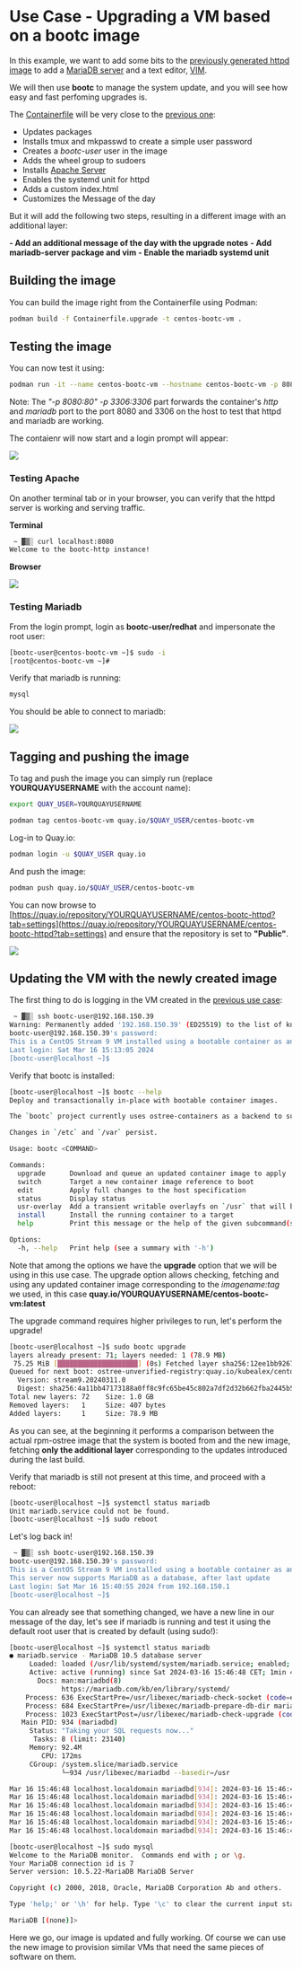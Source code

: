 # Use Case - Upgrading a VM based on a bootc image

In this example, we want to add some bits to the [previously generated httpd image](../anaconda-ks-bootc-container/) to add a [MariaDB server](https://mariadb.org/) and a text editor, [VIM](https://www.vim.org/).

We will then use **bootc** to manage the system update, and you will see how easy and fast perfoming upgrades is.

The [Containerfile](./Containerfile.upgrade) will be very close to the [previous one](../anaconda-ks-bootc-container/Containerfile.anaconda):

- Updates packages
- Installs tmux and mkpasswd to create a simple user password
- Creates a *bootc-user* user in the image
- Adds the wheel group to sudoers
- Installs [Apache Server](https://httpd.apache.org/)
- Enables the systemd unit for httpd
- Adds a custom index.html
- Customizes the Message of the day

But it will add the following two steps, resulting in a different image with an additional layer:

**- Add an additional message of the day with the upgrade notes**
**- Add mariadb-server package and vim**
**- Enable the mariadb systemd unit**

## Building the image

You can build the image right from the Containerfile using Podman:

```bash
podman build -f Containerfile.upgrade -t centos-bootc-vm .
```

## Testing the image

You can now test it using:

```bash
podman run -it --name centos-bootc-vm --hostname centos-bootc-vm -p 8080:80 -p 3306:3306 centos-bootc-vm
```

Note: The *"-p 8080:80" -p 3306:3306* part forwards the container's *http* and *mariadb* port to the port 8080 and 3306 on the host to test that httpd and mariadb are working.


The contaienr will now start and a login prompt will appear:

![](./assets/bootc-container.png)

### Testing Apache

On another terminal tab or in your browser, you can verify that the httpd server is working and serving traffic.

**Terminal**

```bash
 ~ ▓▒░ curl localhost:8080                                                                                                           ░▒▓ ✔  11:59:44
Welcome to the bootc-http instance!
```

**Browser**

![](./assets/browser-test.png)

### Testing Mariadb

From the login prompt, login as **bootc-user/redhat** and impersonate the root user:

```bash
[bootc-user@centos-bootc-vm ~]$ sudo -i
[root@centos-bootc-vm ~]#
```

Verify that mariadb is running:

```bash
mysql
```

You should be able to connect to mariadb:

![](./assets/mariadb-test.png)

## Tagging and pushing the image

To tag and push the image you can simply run (replace **YOURQUAYUSERNAME** with the account name):


```bash
export QUAY_USER=YOURQUAYUSERNAME
```

```bash
podman tag centos-bootc-vm quay.io/$QUAY_USER/centos-bootc-vm
```

Log-in to Quay.io:

```bash
podman login -u $QUAY_USER quay.io
```

And push the image:

```bash
podman push quay.io/$QUAY_USER/centos-bootc-vm
```

You can now browse to [https://quay.io/repository/YOURQUAYUSERNAME/centos-bootc-httpd?tab=settings](https://quay.io/repository/YOURQUAYUSERNAME/centos-bootc-httpd?tab=settings) and ensure that the repository is set to **"Public"**.

![](./assets/quay-repo-public.png)


## Updating the VM with the newly created image

The first thing to do is logging in the VM created in the [previous use case](../anaconda-ks-bootc-container/):

```bash
 ~ ▓▒░ ssh bootc-user@192.168.150.39
Warning: Permanently added '192.168.150.39' (ED25519) to the list of known hosts.
bootc-user@192.168.150.39's password:
This is a CentOS Stream 9 VM installed using a bootable container as an rpm-ostree source!
Last login: Sat Mar 16 15:13:05 2024
[bootc-user@localhost ~]$
```

Verify that bootc is installed:

```bash
[bootc-user@localhost ~]$ bootc --help
Deploy and transactionally in-place with bootable container images.

The `bootc` project currently uses ostree-containers as a backend to support a model of bootable container images.  Once installed, whether directly via `bootc install` (executed as part of a container) or via another mechanism such as an OS installer tool, further updates can be pulled via e.g. `bootc upgrade`.

Changes in `/etc` and `/var` persist.

Usage: bootc <COMMAND>

Commands:
  upgrade      Download and queue an updated container image to apply
  switch       Target a new container image reference to boot
  edit         Apply full changes to the host specification
  status       Display status
  usr-overlay  Add a transient writable overlayfs on `/usr` that will be discarded on reboot
  install      Install the running container to a target
  help         Print this message or the help of the given subcommand(s)

Options:
  -h, --help   Print help (see a summary with '-h')
```

Note that among the options we have the **upgrade** option that we will be using in this use case.
The upgrade option allows checking, fetching and using any updated container image corresponding to the *imagename:tag* we used, in this case **quay.io/YOURQUAYUSERNAME/centos-bootc-vm:latest**

The upgrade command requires higher privileges to run, let's perform the upgrade!

```bash
[bootc-user@localhost ~]$ sudo bootc upgrade
layers already present: 71; layers needed: 1 (78.9 MB)
 75.25 MiB [████████████████████] (0s) Fetched layer sha256:12ee1bb92676                                                                                                                                                                                                                                                                                                                                        Loading usr/lib/ostree/prepare-root.conf
Queued for next boot: ostree-unverified-registry:quay.io/kubealex/centos-bootc-vm
  Version: stream9.20240311.0
  Digest: sha256:4a11bb47173188a0ff8c9fc65be45c802a7df2d32b662fba2445b589312e0cd4
Total new layers: 72    Size: 1.0 GB
Removed layers:   1     Size: 407 bytes
Added layers:     1     Size: 78.9 MB
```

As you can see, at the beginning it performs a comparison between the actual rpm-ostree image that the system is booted from and the new image, fetching **only the additional layer** corresponding to the updates introduced during the last build.

Verify that mariadb is still not present at this time, and proceed with a reboot:

```bash
[bootc-user@localhost ~]$ systemctl status mariadb
Unit mariadb.service could not be found.
[bootc-user@localhost ~]$ sudo reboot
```

Let's log back in!

```bash
 ~ ▓▒░ ssh bootc-user@192.168.150.39
bootc-user@192.168.150.39's password:
This is a CentOS Stream 9 VM installed using a bootable container as an rpm-ostree source!
This server now supports MariaDB as a database, after last update
Last login: Sat Mar 16 15:40:55 2024 from 192.168.150.1
[bootc-user@localhost ~]$
```

You can already see that something changed, we have a new line in our message of the day, let's see if mariadb is running and test it using the default root user that is created by default (using sudo!):

```bash
[bootc-user@localhost ~]$ systemctl status mariadb
● mariadb.service - MariaDB 10.5 database server
     Loaded: loaded (/usr/lib/systemd/system/mariadb.service; enabled; preset: disabled)
     Active: active (running) since Sat 2024-03-16 15:46:48 CET; 1min 47s ago
       Docs: man:mariadbd(8)
             https://mariadb.com/kb/en/library/systemd/
    Process: 636 ExecStartPre=/usr/libexec/mariadb-check-socket (code=exited, status=0/SUCCESS)
    Process: 684 ExecStartPre=/usr/libexec/mariadb-prepare-db-dir mariadb.service (code=exited, status=0/SUCCESS)
    Process: 1023 ExecStartPost=/usr/libexec/mariadb-check-upgrade (code=exited, status=0/SUCCESS)
   Main PID: 934 (mariadbd)
     Status: "Taking your SQL requests now..."
      Tasks: 8 (limit: 23140)
     Memory: 92.4M
        CPU: 172ms
     CGroup: /system.slice/mariadb.service
             └─934 /usr/libexec/mariadbd --basedir=/usr

Mar 16 15:46:48 localhost.localdomain mariadbd[934]: 2024-03-16 15:46:48 0 [Note] InnoDB: 10.5.22 started; log sequence number 45103; transaction id 20
Mar 16 15:46:48 localhost.localdomain mariadbd[934]: 2024-03-16 15:46:48 0 [Note] Plugin 'FEEDBACK' is disabled.
Mar 16 15:46:48 localhost.localdomain mariadbd[934]: 2024-03-16 15:46:48 0 [Note] InnoDB: Loading buffer pool(s) from /var/lib/mysql/ib_buffer_pool
Mar 16 15:46:48 localhost.localdomain mariadbd[934]: 2024-03-16 15:46:48 0 [Note] InnoDB: Buffer pool(s) load completed at 240316 15:46:48
Mar 16 15:46:48 localhost.localdomain mariadbd[934]: 2024-03-16 15:46:48 0 [Note] Server socket created on IP: '::'.
Mar 16 15:46:48 localhost.localdomain mariadbd[934]: 2024-03-16 15:46:48 0 [Note] Reading of all Master_info entries succeeded
```

```bash
[bootc-user@localhost ~]$ sudo mysql
Welcome to the MariaDB monitor.  Commands end with ; or \g.
Your MariaDB connection id is 7
Server version: 10.5.22-MariaDB MariaDB Server

Copyright (c) 2000, 2018, Oracle, MariaDB Corporation Ab and others.

Type 'help;' or '\h' for help. Type '\c' to clear the current input statement.

MariaDB [(none)]>
```

Here we go, our image is updated and fully working. Of course we can use the new image to provision similar VMs that need the same pieces of software on them.
